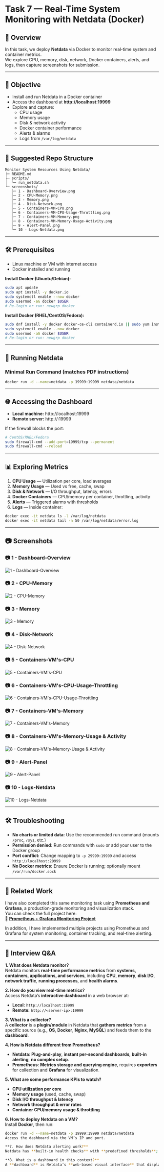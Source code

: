 # Task 7 — Real-Time System Monitoring with Netdata (Docker)

## 📌 Overview
In this task, we deploy **Netdata** via Docker to monitor real-time system and container metrics.  
We explore CPU, memory, disk, network, Docker containers, alerts, and logs, then capture screenshots for submission.

---

## 🎯 Objective
- Install and run Netdata in a Docker container  
- Access the dashboard at **http://localhost:19999**  
- Explore and capture:
  - CPU usage
  - Memory usage
  - Disk & network activity
  - Docker container performance
  - Alerts & alarms
  - Logs from `/var/log/netdata`  

---

## 📂 Suggested Repo Structure
```
Monitor System Resources Using Netdata/
├─ README.md
├─ scripts/
│  └─ run_netdata.sh
└─ screenshots/
   ├─ 1 - Dashboard-Overview.png
   ├─ 2 - CPU-Memory.png
   ├─ 3 - Memory.png
   ├─ 4 - Disk-Network.png
   ├─ 5 - Containers-VM-CPU.png
   ├─ 6 - Containers-VM-CPU-Usage-Throttling.png
   ├─ 7 - Containers-VM-Memory.png
   ├─ 8 - Containers-VM-Memory-Usage-Activity.png
   ├─ 9 - Alert-Panel.png
   └─ 10 - Logs-Netdata.png
```

---

## 🛠️ Prerequisites
- Linux machine or VM with internet access  
- Docker installed and running

**Install Docker (Ubuntu/Debian):**
```bash
sudo apt update
sudo apt install -y docker.io
sudo systemctl enable --now docker
sudo usermod -aG docker $USER
# Re-login or run: newgrp docker
```

**Install Docker (RHEL/CentOS/Fedora):**
```bash
sudo dnf install -y docker docker-ce-cli containerd.io || sudo yum install -y docker
sudo systemctl enable --now docker
sudo usermod -aG docker $USER
# Re-login or run: newgrp docker
```

---

## 🚀 Running Netdata

### Minimal Run Command (matches PDF instructions)
```bash
docker run -d --name=netdata -p 19999:19999 netdata/netdata
```

---

## 🌐 Accessing the Dashboard
- **Local machine:** http://localhost:19999  
- **Remote server:** http://<server-ip>:19999

If the firewall blocks the port:
```bash
# CentOS/RHEL/Fedora
sudo firewall-cmd --add-port=19999/tcp --permanent
sudo firewall-cmd --reload
```

---

## 📊 Exploring Metrics
1. **CPU Usage** — Utilization per core, load averages  
2. **Memory Usage** — Used vs free, cache, swap  
3. **Disk & Network** — I/O throughput, latency, errors  
4. **Docker Containers** — CPU/memory per container, throttling, activity  
5. **Alerts** — Triggered alarms with thresholds  
6. **Logs** — Inside container:
```bash
docker exec -it netdata ls -l /var/log/netdata
docker exec -it netdata tail -n 50 /var/log/netdata/error.log
```

---

## 📷 Screenshots 

### **📷 1 - Dashboard-Overview**
![1 - Dashboard-Overview](screenshots/1%20-%20Dashboard-Overview.png)

### **📷 2 -  CPU-Memory**
![2 -  CPU-Memory](screenshots/2%20-%20%20CPU-Memory.png)

### **📷 3 -  Memory**
![3 - Memory](screenshots/3%20-%20Memory.png)

### **📷 4 - Disk-Network**
![4 - Disk-Network](screenshots/4%20-%20Disk-Network.png)

### **📷 5 - Containers-VM's-CPU**
![5 - Containers-VM's-CPU](screenshots/5%20-%20Containers-VM's-CPU.png)

### **📷 6 - Containers-VM's-CPU-Usage-Throttling**
![6 - Containers-VM's-CPU-Usage-Throttling](screenshots/6%20-%20Containers-VM's-CPU-Usage-Throttling.png)

### **📷 7 - Containers-VM's-Memory**
![7 - Containers-VM's-Memory](screenshots/7%20-%20Containers-VM's-Memory.png)

### **📷 8 - Containers-VM's-Memory-Usage & Activity**
![8 - Containers-VM's-Memory-Usage & Activity](screenshots/8%20-%20Containers-VM's-Memory-Usage%20&%20Activity.png)

### **📷 9 - Alert-Panel**
![9 - Alert-Panel](screenshots/9%20-%20Alert-Panel.png)

### **📷 10 - Logs-Netdata**
![10 - Logs-Netdata](screenshots/10%20-%20Logs-Netdata.png)



---

## 🛠️ Troubleshooting
- **No charts or limited data:** Use the recommended run command (mounts `/proc`, `/sys`, etc.)  
- **Permission denied:** Run commands with `sudo` or add your user to the Docker group  
- **Port conflict:** Change mapping to `-p 29999:19999` and access `http://localhost:29999`  
- **No Docker metrics:** Ensure Docker is running; optionally mount `/var/run/docker.sock`

---

## 🔗 Related Work
I have also completed this same monitoring task using **Prometheus and Grafana**, a production-grade monitoring and visualization stack.  
You can check the full project here:  
📎 **[Prometheus + Grafana Monitoring Project](https://github.com/Sohel9146/Task-7-Promethious-Grafana-Monitoring.git)**

In addition, I have implemented multiple projects using Prometheus and Grafana for system monitoring, container tracking, and real-time alerting.

---

## 💬 Interview Q&A

**1. What does Netdata monitor?**  
Netdata monitors **real-time performance metrics** from **systems, containers, applications, and services**, including **CPU**, **memory**, **disk I/O**, **network traffic**, **running processes**, and **health alarms**.

**2. How do you view real-time metrics?**  
Access Netdata’s **interactive dashboard** in a web browser at:  
- **Local:** `http://localhost:19999`  
- **Remote:** `http://<server-ip>:19999`

**3. What is a collector?**  
A **collector** is a **plugin/module** in Netdata that **gathers metrics** from a specific source (e.g., **OS**, **Docker**, **Nginx**, **MySQL**) and feeds them to the **dashboard**.

**4. How is Netdata different from Prometheus?**  
- **Netdata**: **Plug-and-play**, **instant per-second dashboards**, **built-in alerting**, **no complex setup**.  
- **Prometheus**: **Metrics storage and querying engine**, requires **exporters** for collection and **Grafana** for visualization.

**5. What are some performance KPIs to watch?**  
- **CPU utilization per core**  
- **Memory usage** (used, cache, swap)  
- **Disk I/O throughput & latency**  
- **Network throughput & error rates**  
- **Container CPU/memory usage & throttling**

**6. How to deploy Netdata on a VM?**  
Install **Docker**, then run:  
```bash
docker run -d --name=netdata -p 19999:19999 netdata/netdata
Access the dashboard via the VM’s IP and port.

**7. How does Netdata alerting work?**  
Netdata has **built-in health checks** with **predefined thresholds**; when a **metric crosses the limit**, it **triggers an alarm** and can **notify via email, Slack, Discord**, or other supported channels.

**8. What is a dashboard in this context?**  
A **dashboard** is Netdata’s **web-based visual interface** that displays **live metrics** in **interactive charts**, allowing you to **drill down** from **system overviews** to **individual processes**.


